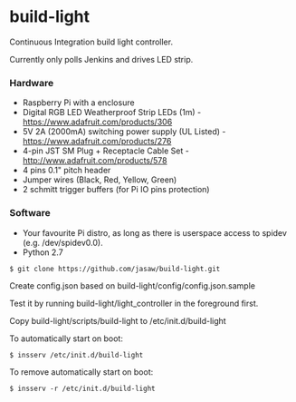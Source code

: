 build-light
===========

Continuous Integration build light controller.

Currently only polls Jenkins and drives LED strip.


### Hardware

* Raspberry Pi with a enclosure
* Digital RGB LED Weatherproof Strip LEDs (1m) - https://www.adafruit.com/products/306
* 5V 2A (2000mA) switching power supply (UL Listed) - https://www.adafruit.com/products/276
* 4-pin JST SM Plug + Receptacle Cable Set - http://www.adafruit.com/products/578
* 4 pins 0.1" pitch header
* Jumper wires (Black, Red, Yellow, Green)
* 2 schmitt trigger buffers (for Pi IO pins protection)



### Software

* Your favourite Pi distro, as long as there is userspace access to spidev (e.g. /dev/spidev0.0).
* Python 2.7

```
$ git clone https://github.com/jasaw/build-light.git
```

Create config.json based on build-light/config/config.json.sample

Test it by running build-light/light_controller in the foreground first.

Copy build-light/scripts/build-light to /etc/init.d/build-light

To automatically start on boot:
```
$ insserv /etc/init.d/build-light
```

To remove automatically start on boot:
```
$ insserv -r /etc/init.d/build-light
```
